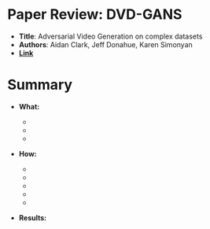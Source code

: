 # Paper Review:  DVD-GANS

* **Title**: Adversarial Video Generation on complex datasets
* **Authors**: Aidan Clark, Jeff Donahue, Karen Simonyan
* **[Link](https://arxiv.org/pdf/1907.06571.pdf)**

# Summary

* **What:**

  * 
  * 
  * 
  
* **How:**

  *
  * 
  * 
  *
  * 
  
* **Results:**
